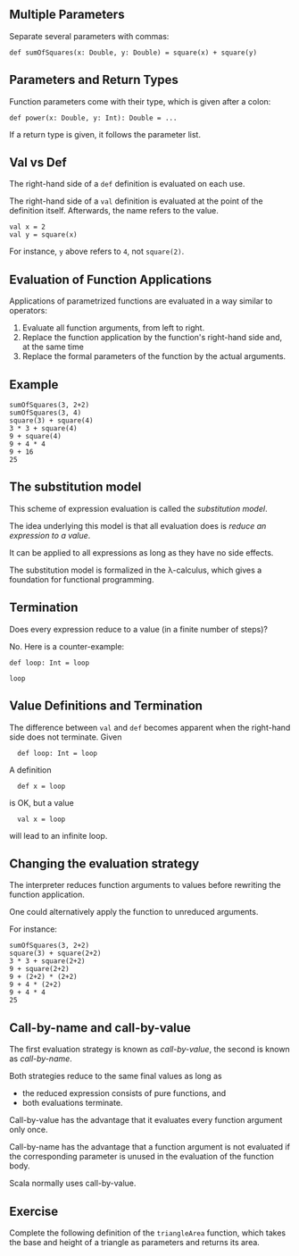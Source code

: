 ## Multiple Parameters

Separate several parameters with commas:

    def sumOfSquares(x: Double, y: Double) = square(x) + square(y)

## Parameters and Return Types

Function parameters come with their type, which is given after a colon:

    def power(x: Double, y: Int): Double = ...

If a return type is given, it follows the parameter list.

## Val vs Def

The right-hand side of a `def` definition is evaluated on each use.

The right-hand side of a `val` definition is evaluated at the point of the definition
itself. Afterwards, the name refers to the value.

    val x = 2
    val y = square(x)

For instance, `y` above refers to `4`, not `square(2)`.

## Evaluation of Function Applications

Applications of parametrized functions are evaluated in a way similar to
operators:

1. Evaluate all function arguments, from left to right.
2. Replace the function application by the function's right-hand side and, at the same time
3. Replace the formal parameters of the function by the actual arguments.

## Example

    sumOfSquares(3, 2+2)
    sumOfSquares(3, 4)
    square(3) + square(4)
    3 * 3 + square(4)
    9 + square(4)
    9 + 4 * 4
    9 + 16
    25

## The substitution model

This scheme of expression evaluation is called the *substitution model*.

The idea underlying this model is that all evaluation does is *reduce
an expression to a value*.

It can be applied to all expressions as long as they have no side effects.

The substitution model is formalized in the λ-calculus, which gives
a foundation for functional programming.

## Termination

Does every expression reduce to a value (in a finite number of steps)?

No. Here is a counter-example:

    def loop: Int = loop

    loop

## Value Definitions and Termination

The difference between `val` and `def` becomes apparent when the right-hand
side does not terminate. Given

      def loop: Int = loop

A definition

      def x = loop

is OK, but a value

      val x = loop

will lead to an infinite loop.

## Changing the evaluation strategy

The interpreter reduces function arguments to values before rewriting the
function application.

One could alternatively apply the function to unreduced arguments.

For instance:

    sumOfSquares(3, 2+2)
    square(3) + square(2+2)
    3 * 3 + square(2+2)
    9 + square(2+2)
    9 + (2+2) * (2+2)
    9 + 4 * (2+2)
    9 + 4 * 4
    25

## Call-by-name and call-by-value

The first evaluation strategy is known as *call-by-value*,
the second is known as *call-by-name*.

Both strategies reduce to the same final values
as long as

- the reduced expression consists of pure functions, and
- both evaluations terminate.

Call-by-value has the advantage that it evaluates every function argument
only once.

Call-by-name has the advantage that a function argument is not evaluated if the
corresponding parameter is unused in the evaluation of the function body.

Scala normally uses call-by-value.

## Exercise

Complete the following definition of the `triangleArea` function,
which takes the base and height of a triangle as parameters and returns
its area.
